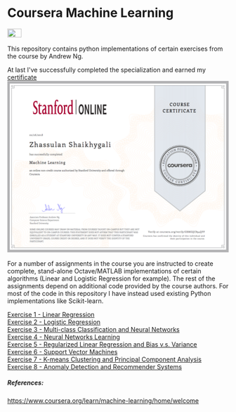 # Coursera Machine Learning 
<IMG src='https://coursera.s3.amazonaws.com/topics/ml/large-icon.png?auto=format&dpr=1&h=256&w=256&fit=fill&bg=FFF' width=25% height=25%><P>
  
This repository contains python implementations of certain exercises from the course by Andrew Ng.<P>

At last I've successfully completed the specialization and earned my [certificate](https://www.coursera.org/account/accomplishments/certificate/GBMGQC894QPP)
![](Certificate.png)

For a number of assignments in the course you are instructed to create complete, stand-alone Octave/MATLAB implementations of certain algorithms (Linear and Logistic Regression for example). The rest of the assignments depend on additional code provided by the course authors. For most of the code in this repository I have instead used existing Python implementations like Scikit-learn.<P>

<A href='http://nbviewer.ipython.org/github/datasciencewithjas/Machine-Learning-Coursera/blob/master/notebooks/Programming%20Exercise%201%20-%20Linear%20Regression.ipynb'>Exercise 1 - Linear Regression</A><BR>
<A href='http://nbviewer.ipython.org/github/JWarmenhoven/Machine-Learning/blob/master/notebooks/Programming%20Exercise%202%20-%20Logistic%20Regression.ipynb'>Exercise 2 - Logistic Regression</A><BR>
<A href='http://nbviewer.ipython.org/github/JWarmenhoven/Machine-Learning/blob/master/notebooks/Programming%20Exercise%203%20-%20Multi-class%20Classification%20and%20Neural%20Networks.ipynb'>Exercise 3 - Multi-class Classification and Neural Networks</A><BR>
<A href='http://nbviewer.ipython.org/github/JWarmenhoven/Machine-Learning/blob/master/notebooks/Programming%20Exercise%204%20-%20Neural%20Networks%20Learning.ipynb'>Exercise 4 - Neural Networks Learning</A><BR>
<A href='http://nbviewer.jupyter.org/github/JWarmenhoven/Machine-Learning/blob/master/notebooks/Programming%20Exercise%205%20-%20Regularized%20Linear%20Regression%20and%20Bias%20v.s.%20Variance.ipynb'>Exercise 5 - Regularized Linear Regression and Bias v.s. Variance</A><BR>
<A href='http://nbviewer.jupyter.org/github/JWarmenhoven/Machine-Learning/blob/master/notebooks/Programming%20Exercise%206%20-%20Support%20Vector%20Machines.ipynb'>Exercise 6 - Support Vector Machines</A><BR>
<A href='http://nbviewer.jupyter.org/github/JWarmenhoven/Machine-Learning/blob/master/notebooks/Programming%20Exercise%207%20-%20K-means%20Clustering%20and%20Principal%20Component%20Analysis.ipynb'>Exercise 7 - K-means Clustering and Principal Component Analysis</A><BR>
<A href='http://nbviewer.jupyter.org/github/JWarmenhoven/Machine-Learning/blob/master/notebooks/Programming%20Exercise%208%20-%20Anomaly%20Detection%20and%20Recommender%20Systems.ipynb'>Exercise 8 - Anomaly Detection and Recommender Systems</A><BR>

##### References:
https://www.coursera.org/learn/machine-learning/home/welcome
